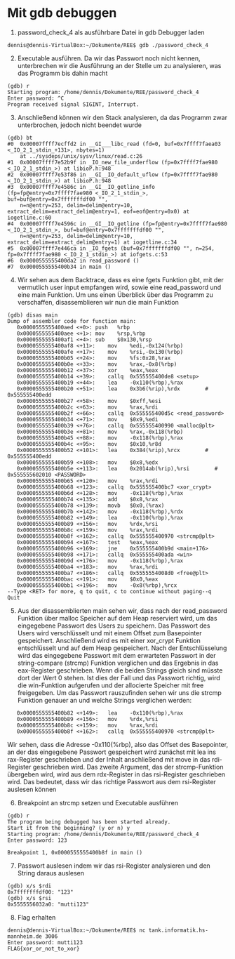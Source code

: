 # Mit gdb debuggen

1. password_check_4 als ausführbare Datei in gdb Debugger laden

````
dennis@dennis-VirtualBox:~/Dokumente/REE$ gdb ./password_check_4
````

2. Executable ausführen. Da wir das Passwort noch nicht kennen, unterbrechen wir die Ausführung an der Stelle um zu analysieren, was das Programm bis dahin macht

````
(gdb) r
Starting program: /home/dennis/Dokumente/REE/password_check_4 
Enter password: ^C 
Program received signal SIGINT, Interrupt.
````

3. Anschließend können wir den Stack analysieren, da das Programm zwar unterbrochen, jedoch nicht beendet wurde

````
(gdb) bt
#0  0x00007ffff7ecffd2 in __GI___libc_read (fd=0, buf=0x7ffff7faea03 <_IO_2_1_stdin_+131>, nbytes=1)
    at ../sysdeps/unix/sysv/linux/read.c:26
#1  0x00007ffff7e52b9f in _IO_new_file_underflow (fp=0x7ffff7fae980 <_IO_2_1_stdin_>) at libioP.h:948
#2  0x00007ffff7e53f86 in __GI__IO_default_uflow (fp=0x7ffff7fae980 <_IO_2_1_stdin_>) at libioP.h:948
#3  0x00007ffff7e4586c in __GI__IO_getline_info (fp=fp@entry=0x7ffff7fae980 <_IO_2_1_stdin_>, buf=buf@entry=0x7fffffffdf00 "", 
    n=n@entry=253, delim=delim@entry=10, extract_delim=extract_delim@entry=1, eof=eof@entry=0x0) at iogetline.c:60
#4  0x00007ffff7e4596c in __GI__IO_getline (fp=fp@entry=0x7ffff7fae980 <_IO_2_1_stdin_>, buf=buf@entry=0x7fffffffdf00 "", 
    n=n@entry=253, delim=delim@entry=10, extract_delim=extract_delim@entry=1) at iogetline.c:34
#5  0x00007ffff7e446ca in _IO_fgets (buf=0x7fffffffdf00 "", n=254, fp=0x7ffff7fae980 <_IO_2_1_stdin_>) at iofgets.c:53
#6  0x0000555555400da2 in read_password ()
#7  0x0000555555400b34 in main ()
````

4. Wir sehen aus dem Backtrace, dass es eine fgets Funktion gibt, mit der vermutlich user input empfangen wird, sowie eine read_password und eine main Funktion. Um uns einen Überblick über das Programm zu verschaffen, disassemblieren wir nun die main Funktion

````
(gdb) disas main
Dump of assembler code for function main:
   0x0000555555400aed <+0>:	push   %rbp
   0x0000555555400aee <+1>:	mov    %rsp,%rbp
   0x0000555555400af1 <+4>:	sub    $0x130,%rsp
   0x0000555555400af8 <+11>:	mov    %edi,-0x124(%rbp)
   0x0000555555400afe <+17>:	mov    %rsi,-0x130(%rbp)
   0x0000555555400b05 <+24>:	mov    %fs:0x28,%rax
   0x0000555555400b0e <+33>:	mov    %rax,-0x8(%rbp)
   0x0000555555400b12 <+37>:	xor    %eax,%eax
   0x0000555555400b14 <+39>:	callq  0x555555400de8 <setup>
   0x0000555555400b19 <+44>:	lea    -0x110(%rbp),%rax
   0x0000555555400b20 <+51>:	lea    0x3b6(%rip),%rdx        # 0x555555400edd
   0x0000555555400b27 <+58>:	mov    $0xff,%esi
   0x0000555555400b2c <+63>:	mov    %rax,%rdi
   0x0000555555400b2f <+66>:	callq  0x555555400d5c <read_password>
   0x0000555555400b34 <+71>:	mov    $0x9,%edi
   0x0000555555400b39 <+76>:	callq  0x555555400990 <malloc@plt>
   0x0000555555400b3e <+81>:	mov    %rax,-0x118(%rbp)
   0x0000555555400b45 <+88>:	mov    -0x118(%rbp),%rax
   0x0000555555400b4c <+95>:	mov    $0x10,%r8d
   0x0000555555400b52 <+101>:	lea    0x384(%rip),%rcx        # 0x555555400edd
   0x0000555555400b59 <+108>:	mov    $0x8,%edx
   0x0000555555400b5e <+113>:	lea    0x2014ab(%rip),%rsi        # 0x555555602010 <PASSWORD>
   0x0000555555400b65 <+120>:	mov    %rax,%rdi
   0x0000555555400b68 <+123>:	callq  0x555555400bc7 <xor_crypt>
   0x0000555555400b6d <+128>:	mov    -0x118(%rbp),%rax
   0x0000555555400b74 <+135>:	add    $0x8,%rax
   0x0000555555400b78 <+139>:	movb   $0x0,(%rax)
   0x0000555555400b7b <+142>:	mov    -0x118(%rbp),%rdx
   0x0000555555400b82 <+149>:	lea    -0x110(%rbp),%rax
   0x0000555555400b89 <+156>:	mov    %rdx,%rsi
   0x0000555555400b8c <+159>:	mov    %rax,%rdi
   0x0000555555400b8f <+162>:	callq  0x555555400970 <strcmp@plt>
   0x0000555555400b94 <+167>:	test   %eax,%eax
   0x0000555555400b96 <+169>:	jne    0x555555400b9d <main+176>
   0x0000555555400b98 <+171>:	callq  0x555555400ada <win>
   0x0000555555400b9d <+176>:	mov    -0x118(%rbp),%rax
   0x0000555555400ba4 <+183>:	mov    %rax,%rdi
   0x0000555555400ba7 <+186>:	callq  0x5555554008d0 <free@plt>
   0x0000555555400bac <+191>:	mov    $0x0,%eax
   0x0000555555400bb1 <+196>:	mov    -0x8(%rbp),%rcx
--Type <RET> for more, q to quit, c to continue without paging--q
Quit
````

5. Aus der disassemblierten main sehen wir, dass nach der read_password Funktion über malloc Speicher auf dem Heap reserviert wird, um das eingegebene Passwort des Users zu speichern. Das Passwort des Users wird verschlüsselt und mit einem Offset zum Basepointer gespeichert. Anschließend wird es mit einer xor_crypt Funktion entschlüsselt und auf dem Heap gespeichert. Nach der Entschlüsselung wird das eingegebene Passwort mit dem erwarteten Passwort in der string-compare (strcmp) Funktion verglichen und das Ergebnis in das eax-Register geschrieben. Wenn die beiden Strings gleich sind müsste dort der Wert 0 stehen. Ist dies der Fall und das Passwort richtig, wird die win-Funktion aufgerufen und der allocierte Speicher mit free freigegeben. Um das Passwort rauszufinden sehen wir uns die strcmp Funktion genauer an und welche Strings verglichen werden:

```
   0x0000555555400b82 <+149>:	lea    -0x110(%rbp),%rax
   0x0000555555400b89 <+156>:	mov    %rdx,%rsi
   0x0000555555400b8c <+159>:	mov    %rax,%rdi
   0x0000555555400b8f <+162>:	callq  0x555555400970 <strcmp@plt>
```

Wir sehen, dass die Adresse -0x110(%rbp), also das Offset des Basepointer, an der das eingegebene Passwort gespeichert wird zunächst mit lea ins rax-Register geschrieben und der Inhalt anschließend mit move in das rdi-Register geschrieben wird. Das zweite Argument, das der strcmp-Funktion übergeben wird, wird aus dem rdx-Register in das rsi-Register geschrieben wird. Das bedeutet, dass wir das richtige Passwort aus dem rsi-Register auslesen können

6. Breakpoint an strcmp setzen und Executable ausführen

```
(gdb) r
The program being debugged has been started already.
Start it from the beginning? (y or n) y
Starting program: /home/dennis/Dokumente/REE/password_check_4 
Enter password: 123

Breakpoint 1, 0x0000555555400b8f in main ()
```

7. Passwort auslesen indem wir das rsi-Register analysieren und den String daraus auslesen

```
(gdb) x/s $rdi
0x7fffffffdf00:	"123"
(gdb) x/s $rsi
0x5555556032a0:	"mutti123"
```

8. Flag erhalten

```
dennis@dennis-VirtualBox:~/Dokumente/REE$ nc tank.informatik.hs-mannheim.de 3006
Enter password: mutti123
FLAG{xor_or_not_to_xor}
```


